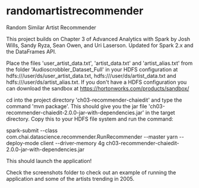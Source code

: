 # randomartistrecommender
Random Similar Artist Recommender

This project builds on Chapter 3 of Advanced Analytics with Spark by Josh Wills, Sandy Ryza, Sean Owen, and Uri Laserson. Updated for Spark 2.x and the DataFrames API. 

Place the files 'user_artist_data.txt', 'artist_data.txt' and 'artist_alias.txt' from the folder 'Audioscrobbler_Dataset_Full' in your HDFS configuration at hdfs:///user/ds/user_artist_data.txt, hdfs:///user/ds/artist_data.txt and hdfs:///user/ds/artist_alias.txt. If you don't have a HDFS configuration you can download the sandbox at https://hortonworks.com/products/sandbox/

cd into the project directory 'ch03-recommender-chaiedit' and type the command 'mvn package'. This should give you the jar file 'ch03-recommender-chaiedit-2.0.0-jar-with-dependencies.jar' in the target directory. Copy this to your HDFS file system and run the command:

spark-submit --class com.chai.datascience.recommender.RunRecommender --master yarn --deploy-mode client --driver-memory 4g ch03-recommender-chaiedit-2.0.0-jar-with-dependencies.jar 

This should launch the application!

Check the screenshots folder to check out an example of running the application and some of the artists trending in 2005. 

